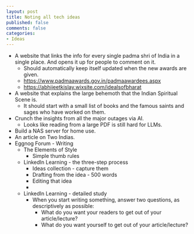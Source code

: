 ```yaml
---
layout: post
title: Noting all tech ideas
published: false
comments: false
categories: 
- Ideas
---
```


* A website that links the info for every single padma shri of India in a single place. And opens it up for people to comment on it.
  * Should automatically keep itself updated when the new awards are given.
  * https://www.padmaawards.gov.in/padmaawardees.aspx
  * https://abhijeetkislay.wixsite.com/idealsofbharat
* A website that explains the large behemoth that the Indian Spiritual Scene is.
  * It should start with a small list of books and the famous saints and sages who have worked on them.
* Crunch the insights from all the major outages via AI.
  * Looks like reading from a large PDF is still hard for LLMs.
* Build a NAS server for home use.
* An article on Two Indias.
* Eggnog Forum - Writing
  * The Elements of Style
      *  Simple thumb rules
  * LinkedIn Learning - the three-step process
      * Ideas collection - capture them
      * Drafting from the idea - 500 words
      * Editing that idea
      * 
  * LinkedIn Learning - detailed study
      * When you start writing something, answer two questions, as descriptively as possible:
        * What do you want your readers to get out of your article/lecture?
        * What do you want yourself to get out of your article/lecture?
